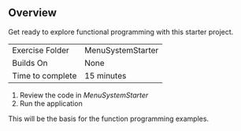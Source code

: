 ## Overview

Get ready to explore functional programming with this starter project.

| | |
| --------- | --------------------------- |
| Exercise Folder |MenuSystemStarter |
| Builds On | None |
| Time to complete | 15 minutes

1. Review the code in *MenuSystemStarter*
2. Run the application

This will be the basis for the function programming examples.
